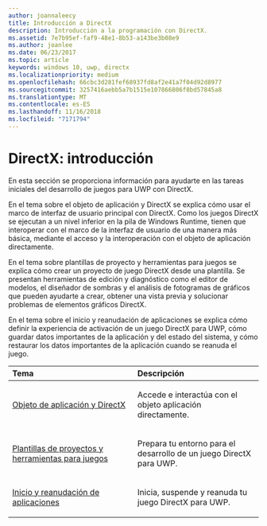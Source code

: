 ```yaml
---
author: joannaleecy
title: Introducción a DirectX
description: Introducción a la programación con DirectX.
ms.assetid: 7e7b95ef-faf9-48e1-8b53-a143be3b08e9
ms.author: joanlee
ms.date: 06/23/2017
ms.topic: article
keywords: windows 10, uwp, directx
ms.localizationpriority: medium
ms.openlocfilehash: 66cbc3d281fef68937fd8af2e41a7f04d92d8977
ms.sourcegitcommit: 3257416aebb5a7b1515e107866806f8bd57845a8
ms.translationtype: MT
ms.contentlocale: es-ES
ms.lasthandoff: 11/16/2018
ms.locfileid: "7171794"
---
```

# <a name="directx-getting-started"></a>DirectX: introducción

En esta sección se proporciona información para ayudarte en las tareas iniciales del desarrollo de juegos para UWP con DirectX. 

En el tema sobre el objeto de aplicación y DirectX se explica cómo usar el marco de interfaz de usuario principal con DirectX. Como los juegos DirectX se ejecutan a un nivel inferior en la pila de Windows Runtime, tienen que interoperar con el marco de la interfaz de usuario de una manera más básica, mediante el acceso y la interoperación con el objeto de aplicación directamente.

En el tema sobre plantillas de proyecto y herramientas para juegos se explica cómo crear un proyecto de juego DirectX desde una plantilla. Se presentan herramientas de edición y diagnóstico como el editor de modelos, el diseñador de sombras y el análisis de fotogramas de gráficos que pueden ayudarte a crear, obtener una vista previa y solucionar problemas de elementos gráficos DirectX.

En el tema sobre el inicio y reanudación de aplicaciones se explica cómo definir la experiencia de activación de un juego DirectX para UWP, cómo guardar datos importantes de la aplicación y del estado del sistema, y cómo restaurar los datos importantes de la aplicación cuando se reanuda el juego.

<table>
<colgroup>
<col width="50%" />
<col width="50%" />
</colgroup>
<thead>
<tr class="header">
<th align="left">Tema</th>
<th align="left">Descripción</th>
</tr>
</thead>
<tbody>
<tr class="odd">
<td align="left"><p><a href="about-the-uwp-user-interface-and-directx.md">Objeto de aplicación y DirectX</a></p></td>
<td align="left"><p>Accede e interactúa con el objeto aplicación directamente.</p></td>
</tr>
<tr class="even">
<td align="left"><p><a href="prepare-your-dev-environment-for-windows-store-directx-game-development.md">Plantillas de proyectos y herramientas para juegos</a></p></td>
<td align="left"><p>Prepara tu entorno para el desarrollo de un juego DirectX para UWP.</p></td>
</tr>
<tr class="odd">
<td align="left"><p><a href="launching-and-resuming-apps-directx-and-cpp.md">Inicio y reanudación de aplicaciones</a></p></td>
<td align="left"><p>Inicia, suspende y reanuda tu juego DirectX para UWP.</p></td>
</tr>
</tbody>
</table>